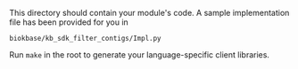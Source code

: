 This directory should contain your module's code.
A sample implementation file has been provided for you in

```biokbase/kb_sdk_filter_contigs/Impl.py```

Run `make` in the root to generate your language-specific client libraries.
